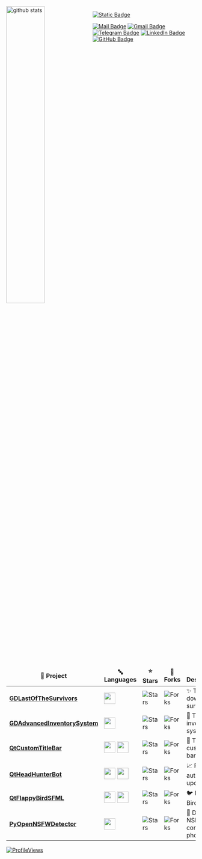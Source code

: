 <!-- Icons: https://github.com/marwin1991/profile-technology-icons?tab=readme-ov-file#%EF%B8%8F-cc -->

<span>
<img src="https://github-readme-stats.vercel.app/api?username=imitatehappiness&show_icons=true&hide=contribs,prs,issues&rank_icon=github" alt="github stats" width="45%" align="left"/>
</span>

[![Static Badge](https://img.shields.io/badge/-ㅤㅤㅤㅤㅤㅤㅤㅤㅤㅤㅤㅤㅤㅤContactㅤㅤㅤㅤㅤㅤㅤㅤㅤㅤㅤㅤㅤㅤㅤㅤ-c14438?&color=white&link=mailto:email@imitatehappiness)](mailto:email@imitatehappiness)
<br>

[![Mail Badge](https://img.shields.io/badge/-imitatehappiness@mail.ru-c14438?style=social&logo=Mail.ru&logoColor=red&link=mailto:email@imitatehappiness)](mailto:email@imitatehappiness)
[![Gmail Badge](https://img.shields.io/badge/-imitatehappiness@gmail.com-c14438?style=social&logo=Gmail&logoColor=red&link=mailto:email@imitatehappiness)](mailto:email@imitatehappiness)
<br>
[![Telegram Badge](https://img.shields.io/badge/-Telegram-c14438?style=social&logo=Telegram&logoColor=blue&link=https://t.me/ashleymavericks)](https://t.me/imitatehappiness)
[![LinkedIn Badge](https://img.shields.io/badge/-LinkedIn-blue?style=social&logo=Linkedin&logoColor=blue&link=https://www.linkedin.com/in/ashleymavericks/)](https://www.linkedin.com/in/imitatehappiness/)
[![GitHub Badge](https://img.shields.io/badge/-GitHub-blue?style=social&logo=GitHub&logoColor=black&link=https://github.com/imitatehappiness)](https://github.com/imitatehappiness)

<br>
<table>
  <thead align="center">
    <tr border: none;>
      <td><b>📘 Project</b></td>
      <td><b>🔤 Languages</b></td>
      <td><b>⭐ Stars</b></td>
      <td><b>🤝 Forks</b></td>
      <td><b>📌 Description</b></td>
    </tr>
  </thead>
  <tbody>
    <tr>
      <td><a href="https://github.com/imitatehappiness/GDLastOfTheSurvivors"><b>GDLastOfTheSurvivors</b></a></td>
      <td><img src="https://user-images.githubusercontent.com/25181517/193427942-3abc320a-1c9e-4316-bac0-cb8b280b669f.png" width="30px"/></td>
      <td><img alt="Stars" src="https://img.shields.io/github/stars/imitatehappiness/GDLastOfTheSurvivors?style=&color=blue&labelColor="/></td>
      <td><img alt="Forks" src="https://img.shields.io/github/forks/imitatehappiness/GDLastOfTheSurvivors?style=&color=blue&labelColor="/></td>
      <td>✨ Top-down survival</td>
    </tr>
    <tr>
      <td><a href="https://github.com/imitatehappiness/GDAdvancedInventorySystem"><b>GDAdvancedInventorySystem</b></a></td>
      <td><img src="https://user-images.githubusercontent.com/25181517/193427942-3abc320a-1c9e-4316-bac0-cb8b280b669f.png" width="30px"/></td>
      <td><img alt="Stars" src="https://img.shields.io/github/stars/imitatehappiness/GDAdvancedInventorySystem?style=&color=blue&labelColor="/></td>
      <td><img alt="Forks" src="https://img.shields.io/github/forks/imitatehappiness/GDAdvancedInventorySystem?style=&color=blue&labelColor="/></td>
      <td>🎒 Template inventory system</td>
    </tr>
    <tr>
      <td><a href="https://github.com/imitatehappiness/QtCustomTitleBar"><b>QtCustomTitleBar</b></a></td>
      <td>
          <img src="https://user-images.githubusercontent.com/25181517/192106073-90fffafe-3562-4ff9-a37e-c77a2da0ff58.png" width="30px"/>
          <img src="https://github.com/marwin1991/profile-technology-icons/assets/136815194/11e7dfe7-c1f6-483c-9d92-276f1fa9363b" width="30px"/>
      </td>
      <td><img alt="Stars" src="https://img.shields.io/github/stars/imitatehappiness/QtCustomTitleBar?style=&color=darkgreen&labelColor="/></td>
      <td><img alt="Forks" src="https://img.shields.io/github/forks/imitatehappiness/QtCustomTitleBar?style=&color=darkgreen&labelColor="/></td>
      <td>🔲 Template custom title bar </td>
    </tr>
    <tr>
      <td><a href="https://github.com/imitatehappiness/QtHeadHunterBot"><b>QtHeadHunterBot</b></a></td>
      <td>
          <img src="https://user-images.githubusercontent.com/25181517/192106073-90fffafe-3562-4ff9-a37e-c77a2da0ff58.png" width="30px"/>
          <img src="https://github.com/marwin1991/profile-technology-icons/assets/136815194/11e7dfe7-c1f6-483c-9d92-276f1fa9363b" width="30px"/>
      </td>
      <td><img alt="Stars" src="https://img.shields.io/github/stars/imitatehappiness/QtHeadHunterBot?style=&color=darkgreen&labelColor="/></td>
      <td><img alt="Forks" src="https://img.shields.io/github/forks/imitatehappiness/QtHeadHunterBot?style=&color=darkgreen&labelColor="/></td>
      <td>📈 Resume auto-update</td>
    </tr>
    <tr>
      <td><a href="https://github.com/imitatehappiness/QtFlappyBirdSFML"><b>QtFlappyBirdSFML</b></a></td>
      <td>
          <img src="https://user-images.githubusercontent.com/25181517/192106073-90fffafe-3562-4ff9-a37e-c77a2da0ff58.png" width="30px"/>
          <img src="https://github.com/marwin1991/profile-technology-icons/assets/136815194/11e7dfe7-c1f6-483c-9d92-276f1fa9363b" width="30px"/>
      </td>
      <td><img alt="Stars" src="https://img.shields.io/github/stars/imitatehappiness/QtFlappyBirdSFML?style=&color=darkgreen&labelColor="/></td>
      <td><img alt="Forks" src="https://img.shields.io/github/forks/imitatehappiness/QtFlappyBirdSFML?style=&color=darkgreen&labelColor="/></td>
      <td>🐦 Flappy Bird Clone</td>
    </tr>
    <tr>
      <td><a href="https://github.com/imitatehappiness/PyOpenNSFWDetector"><b>PyOpenNSFWDetector</b></a></td>
      <td>
          <img src="https://user-images.githubusercontent.com/25181517/183423507-c056a6f9-1ba8-4312-a350-19bcbc5a8697.png" width="30px"/>
      </td>
      <td><img alt="Stars" src="https://img.shields.io/github/stars/imitatehappiness/PyOpenNSFWDetector?style=&color=yellow&labelColor="/></td>
      <td><img alt="Forks" src="https://img.shields.io/github/forks/imitatehappiness/PyOpenNSFWDetector?style=&color=yellow&labelColor="/></td>
      <td>🔞 Detect NSFW content in photos</td>
    </tr>
  </tbody>
</table>

[![ProfileViews](https://komarev.com/ghpvc/?username=imitatehappiness&color=blue&style=flat)](https://komarev.com/ghpvc/?username=imitatehappiness)
